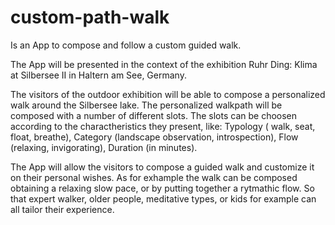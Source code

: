 # custom-path-walk

Is an App to compose and follow a custom guided walk.

The App will be presented in the context of the exhibition Ruhr Ding: Klima at Silbersee II in Haltern am See, Germany.

The visitors of the outdoor exhibition will be able to compose a personalized walk around the Silbersee lake. The personalized walkpath will be composed with a number of different slots. The slots can be choosen according to the charactheristics they present, like: Typology ( walk, seat, float, breathe), Category (landscape observation, introspection), Flow (relaxing, invigorating), Duration (in minutes).

The App will allow the visitors to compose a guided walk and customize it on their personal wishes. As for exhample the walk can be composed obtaining a relaxing slow pace, or by putting together a rytmathic flow. So that expert walker, older people, meditative types, or kids for example can all tailor their experience. 

